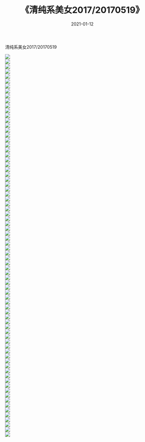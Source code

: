 ﻿---
layout: post
title:  《清纯系美女2017/20170519》
date:   2021-01-12
img: http://pic.660000.xyz/1:/清纯系美女/2017/20170519/000.jpg
categories: [美女, 清纯, 唯美]
---

清纯系美女2017/20170519

 ![](http://pic.660000.xyz/1:/清纯系美女/2017/20170519/001.png) <br>![](http://pic.660000.xyz/1:/清纯系美女/2017/20170519/002.png) <br>![](http://pic.660000.xyz/1:/清纯系美女/2017/20170519/003.png) <br>![](http://pic.660000.xyz/1:/清纯系美女/2017/20170519/004.png) <br>![](http://pic.660000.xyz/1:/清纯系美女/2017/20170519/005.png) <br>![](http://pic.660000.xyz/1:/清纯系美女/2017/20170519/006.png) <br>![](http://pic.660000.xyz/1:/清纯系美女/2017/20170519/007.png) <br>![](http://pic.660000.xyz/1:/清纯系美女/2017/20170519/008.png) <br>![](http://pic.660000.xyz/1:/清纯系美女/2017/20170519/009.png) <br>![](http://pic.660000.xyz/1:/清纯系美女/2017/20170519/010.png) <br>![](http://pic.660000.xyz/1:/清纯系美女/2017/20170519/011.png) <br>![](http://pic.660000.xyz/1:/清纯系美女/2017/20170519/012.png) <br>![](http://pic.660000.xyz/1:/清纯系美女/2017/20170519/013.png) <br>![](http://pic.660000.xyz/1:/清纯系美女/2017/20170519/014.png) <br>![](http://pic.660000.xyz/1:/清纯系美女/2017/20170519/015.png) <br>![](http://pic.660000.xyz/1:/清纯系美女/2017/20170519/016.png) <br>![](http://pic.660000.xyz/1:/清纯系美女/2017/20170519/017.png) <br>![](http://pic.660000.xyz/1:/清纯系美女/2017/20170519/018.png) <br>![](http://pic.660000.xyz/1:/清纯系美女/2017/20170519/019.png) <br>![](http://pic.660000.xyz/1:/清纯系美女/2017/20170519/020.png) <br>![](http://pic.660000.xyz/1:/清纯系美女/2017/20170519/021.png) <br>![](http://pic.660000.xyz/1:/清纯系美女/2017/20170519/022.png) <br>![](http://pic.660000.xyz/1:/清纯系美女/2017/20170519/023.png) <br>![](http://pic.660000.xyz/1:/清纯系美女/2017/20170519/024.png) <br>![](http://pic.660000.xyz/1:/清纯系美女/2017/20170519/025.png) <br>![](http://pic.660000.xyz/1:/清纯系美女/2017/20170519/026.png) <br>![](http://pic.660000.xyz/1:/清纯系美女/2017/20170519/027.png) <br>![](http://pic.660000.xyz/1:/清纯系美女/2017/20170519/028.png) <br>![](http://pic.660000.xyz/1:/清纯系美女/2017/20170519/029.png) <br>![](http://pic.660000.xyz/1:/清纯系美女/2017/20170519/030.png) <br>![](http://pic.660000.xyz/1:/清纯系美女/2017/20170519/031.png) <br>![](http://pic.660000.xyz/1:/清纯系美女/2017/20170519/032.png) <br>![](http://pic.660000.xyz/1:/清纯系美女/2017/20170519/033.png) <br>![](http://pic.660000.xyz/1:/清纯系美女/2017/20170519/034.png) <br>![](http://pic.660000.xyz/1:/清纯系美女/2017/20170519/035.png) <br>![](http://pic.660000.xyz/1:/清纯系美女/2017/20170519/036.png) <br>![](http://pic.660000.xyz/1:/清纯系美女/2017/20170519/037.png) <br>![](http://pic.660000.xyz/1:/清纯系美女/2017/20170519/038.png) <br>![](http://pic.660000.xyz/1:/清纯系美女/2017/20170519/039.png) <br>![](http://pic.660000.xyz/1:/清纯系美女/2017/20170519/040.png) <br>![](http://pic.660000.xyz/1:/清纯系美女/2017/20170519/041.png) <br>![](http://pic.660000.xyz/1:/清纯系美女/2017/20170519/042.png) <br>![](http://pic.660000.xyz/1:/清纯系美女/2017/20170519/043.png) <br>![](http://pic.660000.xyz/1:/清纯系美女/2017/20170519/044.png) <br>![](http://pic.660000.xyz/1:/清纯系美女/2017/20170519/045.png) <br>![](http://pic.660000.xyz/1:/清纯系美女/2017/20170519/046.png) <br>![](http://pic.660000.xyz/1:/清纯系美女/2017/20170519/047.png) <br>![](http://pic.660000.xyz/1:/清纯系美女/2017/20170519/048.png) <br>![](http://pic.660000.xyz/1:/清纯系美女/2017/20170519/049.png) <br>![](http://pic.660000.xyz/1:/清纯系美女/2017/20170519/050.png) <br>![](http://pic.660000.xyz/1:/清纯系美女/2017/20170519/051.png) <br>![](http://pic.660000.xyz/1:/清纯系美女/2017/20170519/052.png) <br>![](http://pic.660000.xyz/1:/清纯系美女/2017/20170519/053.png) <br>![](http://pic.660000.xyz/1:/清纯系美女/2017/20170519/054.png) <br>![](http://pic.660000.xyz/1:/清纯系美女/2017/20170519/055.png) <br>![](http://pic.660000.xyz/1:/清纯系美女/2017/20170519/056.png) <br>![](http://pic.660000.xyz/1:/清纯系美女/2017/20170519/057.png) <br>![](http://pic.660000.xyz/1:/清纯系美女/2017/20170519/058.png) <br>![](http://pic.660000.xyz/1:/清纯系美女/2017/20170519/059.png) <br>![](http://pic.660000.xyz/1:/清纯系美女/2017/20170519/060.png) <br>![](http://pic.660000.xyz/1:/清纯系美女/2017/20170519/061.png) <br>![](http://pic.660000.xyz/1:/清纯系美女/2017/20170519/062.png) <br>![](http://pic.660000.xyz/1:/清纯系美女/2017/20170519/063.png) <br>![](http://pic.660000.xyz/1:/清纯系美女/2017/20170519/064.png) <br>![](http://pic.660000.xyz/1:/清纯系美女/2017/20170519/065.png) <br>![](http://pic.660000.xyz/1:/清纯系美女/2017/20170519/066.png) <br>![](http://pic.660000.xyz/1:/清纯系美女/2017/20170519/067.png) <br>![](http://pic.660000.xyz/1:/清纯系美女/2017/20170519/068.png) <br>![](http://pic.660000.xyz/1:/清纯系美女/2017/20170519/069.png) <br>![](http://pic.660000.xyz/1:/清纯系美女/2017/20170519/070.png) <br>![](http://pic.660000.xyz/1:/清纯系美女/2017/20170519/071.png) <br>![](http://pic.660000.xyz/1:/清纯系美女/2017/20170519/072.png) <br>![](http://pic.660000.xyz/1:/清纯系美女/2017/20170519/073.png) <br>![](http://pic.660000.xyz/1:/清纯系美女/2017/20170519/074.png) <br>![](http://pic.660000.xyz/1:/清纯系美女/2017/20170519/075.png) <br>![](http://pic.660000.xyz/1:/清纯系美女/2017/20170519/076.png) <br>![](http://pic.660000.xyz/1:/清纯系美女/2017/20170519/077.png) <br>![](http://pic.660000.xyz/1:/清纯系美女/2017/20170519/078.png) <br>